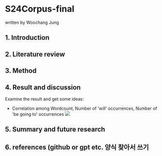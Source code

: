 # S24Corpus-final

written by Woochang Jung

## 1. Introduction

## 2. Literature review

## 3. Method

## 4. Result and discussion

Examine the result and get some ideas:

+ Correlation among Wordcount, Number of 'will' occurrences, Number of 'be going to' occurrences
![](https://github.com/MK316/Spring2024/blob/main/Corpus/TEDdata/will-be/will-begoingto.png)

## 5. Summary and future research

## 6. references (github or gpt etc. 양식 찾아서 쓰기
